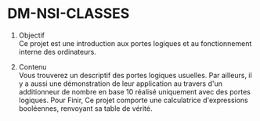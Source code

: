 # DM-NSI-CLASSES

1. Objectif</br>
Ce projet est une introduction aux portes logiques et au fonctionnement interne des ordinateurs.

2. Contenu</br>
Vous trouverez un descriptif des portes logiques usuelles.
Par ailleurs, il y a aussi une démonstration de leur application au travers d'un additionneur de nombre en base 10 réalisé uniquement avec des portes logiques.
Pour Finir, Ce projet comporte une calculatrice d'expressions booléennes, renvoyant sa table de vérité.

